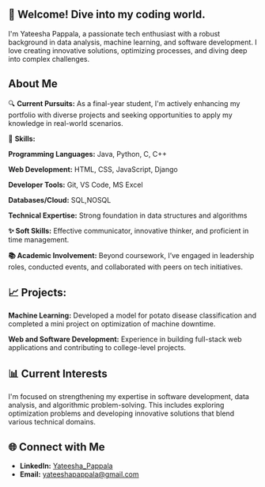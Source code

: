 ## 👋 Welcome! Dive into my coding world.

I'm Yateesha Pappala, a passionate tech enthusiast with a robust background in data analysis, machine learning, and software development. I love creating innovative solutions, optimizing processes, and diving deep into complex challenges.

## About Me
🔍 **Current Pursuits:** As a final-year student, I'm actively enhancing my portfolio with diverse projects and seeking opportunities to apply my knowledge in real-world scenarios.

🌱 **Skills:**

**Programming Languages:** Java, Python, C, C++

**Web Development:** HTML, CSS, JavaScript, Django

**Developer Tools:** Git, VS Code, MS Excel

**Databases/Cloud:** SQL,NOSQL

**Technical Expertise:** Strong foundation in data structures and algorithms

**✨ Soft Skills:** Effective communicator, innovative thinker, and proficient in time management.

**📚 Academic Involvement:** Beyond coursework, I’ve engaged in leadership roles, conducted events, and collaborated with peers on tech initiatives.

## 📈 Projects:
**Machine Learning:** Developed a model for potato disease classification and completed a mini project on optimization of machine downtime.

**Web and Software Development:** Experience in building full-stack web applications and contributing to college-level projects.

## 📊 Current Interests

I'm focused on strengthening my expertise in software development, data analysis, and algorithmic problem-solving. This includes exploring optimization problems and developing innovative solutions that blend various technical domains.

## 🌐 Connect with Me
- **LinkedIn:** [Yateesha_Pappala](https://www.linkedin.com/in/yateesha-pappala-11047922a/)
- **Email:** [yateeshapappala@gmail.com](mailto:yateeshapappala@gmail.com)
